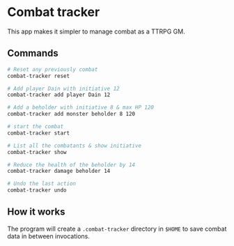 # Combat tracker

This app makes it simpler to manage combat as a TTRPG GM.

## Commands

```bash
# Reset any previously combat
combat-tracker reset

# Add player Dain with initiative 12
combat-tracker add player Dain 12

# Add a beholder with initiative 8 & max HP 120
combat-tracker add monster beholder 8 120

# start the combat
combat-tracker start

# List all the combatants & show initiative
combat-tracker show

# Reduce the health of the beholder by 14
combat-tracker damage beholder 14

# Undo the last action
combat-tracker undo
```

## How it works

The program will create a `.combat-tracker` directory in `$HOME` to save combat data in between invocations.

